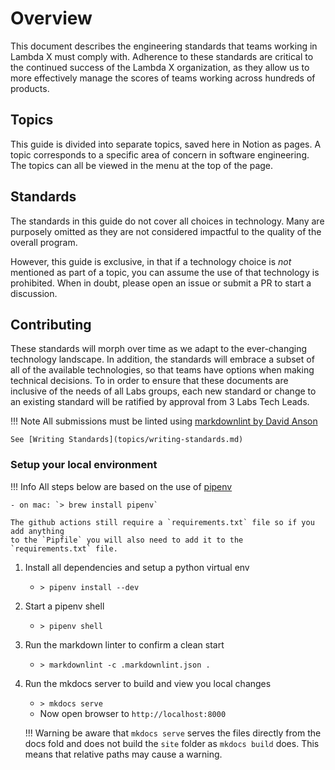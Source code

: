 # Overview

This document describes the engineering standards that teams working in Lambda X
must comply with. Adherence to these standards are critical to the continued
success of the Lambda X organization, as they allow us to more effectively
manage the scores of teams working across hundreds of products.

## Topics

This guide is divided into separate topics, saved here in Notion as pages.
A topic corresponds to a specific area of concern in software engineering. The
topics can all be viewed in the menu at the top of the page.

## Standards

The standards in this guide do not cover all choices in technology. Many are
purposely omitted as they are not considered impactful to the quality of the
overall program.

However, this guide is exclusive, in that if a technology choice
is _not_ mentioned as part of a topic, you can assume the use of that technology
is prohibited. When in doubt, please open an issue or submit a PR to start
a discussion.

## Contributing

These standards will morph over time as we adapt to the ever-changing technology
landscape. In addition, the standards will embrace a subset of all of the
available technologies, so that teams have options when making technical
decisions. To in order to ensure that these documents are inclusive of the needs
of all Labs groups, each new standard or change to an existing standard will be
ratified by approval from 3 Labs Tech Leads.

!!! Note
    All submissions must be linted using [markdownlint by David Anson](https://github.com/DavidAnson/markdownlint)

    See [Writing Standards](topics/writing-standards.md)

### Setup your local environment

!!! Info
    All steps below are based on the use of [pipenv](https://pipenv.kennethreitz.org/en/latest/)

    - on mac: `> brew install pipenv`

    The github actions still require a `requirements.txt` file so if you add anything
    to the `Pipfile` you will also need to add it to the `requirements.txt` file.

1. Install all dependencies and setup a python virtual env
    - `> pipenv install --dev`
2. Start a pipenv shell
    - `> pipenv shell`
3. Run the markdown linter to confirm a clean start
    - `> markdownlint -c .markdownlint.json .`
4. Run the mkdocs server to build and view you local changes
    - `> mkdocs serve`
    - Now open browser to `http://localhost:8000`

    !!! Warning
        be aware that `mkdocs serve` serves the files directly from the docs
        fold and does not build the `site` folder as `mkdocs build` does.
        This means that relative paths may cause a warning.

